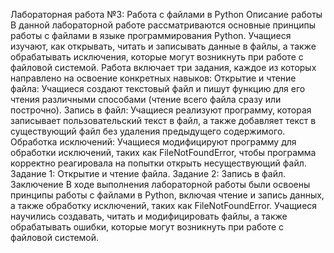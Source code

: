 Лабораторная работа №3: Работа с файлами в Python
Описание работы
В данной лабораторной работе рассматриваются основные принципы работы с файлами в языке программирования Python. Учащиеся изучают, как открывать, читать и записывать данные в файлы, а также обрабатывать исключения, которые могут возникнуть при работе с файловой системой. Работа включает три задания, каждое из которых направлено на освоение конкретных навыков:
Открытие и чтение файла: Учащиеся создают текстовый файл и пишут функцию для его чтения различными способами (чтение всего файла сразу или построчно).
Запись в файл: Учащиеся реализуют программу, которая записывает пользовательский текст в файл, а также добавляет текст в существующий файл без удаления предыдущего содержимого.
Обработка исключений: Учащиеся модифицируют программу для обработки исключений, таких как FileNotFoundError, чтобы программа корректно реагировала на попытки открыть несуществующий файл.
Задание 1: Открытие и чтение файла.
Задание 2: Запись в файл.
Заключение
В ходе выполнения лабораторной работы были освоены принципы работы с файлами в Python, включая чтение и запись данных, а также обработку исключений, таких как FileNotFoundError. Учащиеся научились создавать, читать и модифицировать файлы, а также обрабатывать ошибки, которые могут возникнуть при работе с файловой системой.
